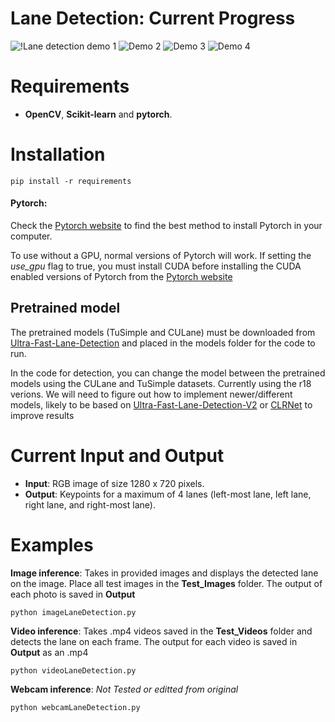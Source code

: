 # Lane Detection: Current Progress

![!Lane detection demo 1](https://github.com/ryanbaker77/lane-detection/blob/main/demos/LDgif1.gif) 
![Demo 2](https://github.com/ryanbaker77/lane-detection/blob/main/demos/LDgif2.gif)
![Demo 3](https://github.com/ryanbaker77/lane-detection/blob/main/demos/LDgif3.gif) 
![Demo 4](https://github.com/ryanbaker77/lane-detection/blob/main/demos/LDgif4.gif)

# Requirements

 * **OpenCV**, **Scikit-learn** and **pytorch**.
 
# Installation
```
pip install -r requirements
```

#### Pytorch:
Check the [Pytorch website](https://pytorch.org/) to find the best method to install Pytorch in your computer.

To use without a GPU, normal versions of Pytorch will work. If setting the *use_gpu* flag to true, you must
install CUDA before installing the CUDA enabled versions of Pytorch from the [Pytorch website](https://pytorch.org/)

## Pretrained model

The pretrained models (TuSimple and CULane) must be downloaded from [Ultra-Fast-Lane-Detection](https://github.com/cfzd/Ultra-Fast-Lane-Detection) and placed in the models folder for the code to run. 

In the code for detection, you can change the model between the pretrained models using the CULane and TuSimple datasets. Currently using the r18 verions.
We will need to figure out how to implement newer/different models, likely to be based on [Ultra-Fast-Lane-Detection-V2](https://github.com/cfzd/Ultra-Fast-Lane-Detection-v2) or [CLRNet](https://github.com/Turoad/CLRNet) to improve results


# Current Input and Output

* **Input**: RGB image of size 1280 x 720 pixels.
* **Output**: Keypoints for a maximum of 4 lanes (left-most lane, left lane, right lane, and right-most lane).
 



# Examples

 **Image inference**: Takes in provided images and displays the detected lane on the image. Place all test images in the **Test_Images** folder. The output of each photo is saved in **Output**
 
 ```
 python imageLaneDetection.py 
 ```
 
**Video inference**: Takes .mp4 videos saved in the **Test_Videos** folder and detects the lane on each frame. The output for each video is saved in **Output** as an .mp4
 
 ```
 python videoLaneDetection.py
 ```

**Webcam inference**: *Not Tested or editted from original*
 
 ```
 python webcamLaneDetection.py
 ```


